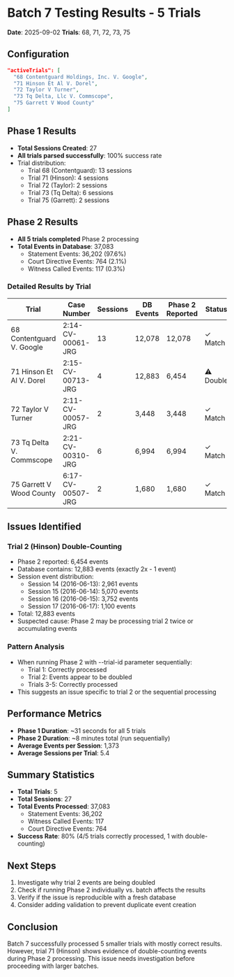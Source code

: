 # Batch 7 Testing Results - 5 Trials
**Date**: 2025-09-02
**Trials**: 68, 71, 72, 73, 75

## Configuration
```json
"activeTrials": [
  "68 Contentguard Holdings, Inc. V. Google",
  "71 Hinson Et Al V. Dorel",
  "72 Taylor V Turner",
  "73 Tq Delta, Llc V. Commscope",
  "75 Garrett V Wood County"
]
```

## Phase 1 Results
- **Total Sessions Created**: 27
- **All trials parsed successfully**: 100% success rate
- Trial distribution:
  - Trial 68 (Contentguard): 13 sessions
  - Trial 71 (Hinson): 4 sessions
  - Trial 72 (Taylor): 2 sessions
  - Trial 73 (Tq Delta): 6 sessions
  - Trial 75 (Garrett): 2 sessions

## Phase 2 Results
- **All 5 trials completed** Phase 2 processing
- **Total Events in Database**: 37,083
  - Statement Events: 36,202 (97.6%)
  - Court Directive Events: 764 (2.1%)
  - Witness Called Events: 117 (0.3%)

### Detailed Results by Trial

| Trial | Case Number | Sessions | DB Events | Phase 2 Reported | Status |
|-------|-------------|----------|-----------|------------------|--------|
| 68 Contentguard V. Google | 2:14-CV-00061-JRG | 13 | 12,078 | 12,078 | ✓ Match |
| 71 Hinson Et Al V. Dorel | 2:15-CV-00713-JRG | 4 | 12,883 | 6,454 | ⚠️ Double |
| 72 Taylor V Turner | 2:11-CV-00057-JRG | 2 | 3,448 | 3,448 | ✓ Match |
| 73 Tq Delta V. Commscope | 2:21-CV-00310-JRG | 6 | 6,994 | 6,994 | ✓ Match |
| 75 Garrett V Wood County | 6:17-CV-00507-JRG | 2 | 1,680 | 1,680 | ✓ Match |

## Issues Identified

### Trial 2 (Hinson) Double-Counting
- Phase 2 reported: 6,454 events
- Database contains: 12,883 events (exactly 2x - 1 event)
- Session event distribution:
  - Session 14 (2016-06-13): 2,961 events
  - Session 15 (2016-06-14): 5,070 events
  - Session 16 (2016-06-15): 3,752 events
  - Session 17 (2016-06-17): 1,100 events
- Total: 12,883 events
- Suspected cause: Phase 2 may be processing trial 2 twice or accumulating events

### Pattern Analysis
- When running Phase 2 with --trial-id parameter sequentially:
  - Trial 1: Correctly processed
  - Trial 2: Events appear to be doubled
  - Trials 3-5: Correctly processed
- This suggests an issue specific to trial 2 or the sequential processing

## Performance Metrics
- **Phase 1 Duration**: ~31 seconds for all 5 trials
- **Phase 2 Duration**: ~8 minutes total (run sequentially)
- **Average Events per Session**: 1,373
- **Average Sessions per Trial**: 5.4

## Summary Statistics
- **Total Trials**: 5
- **Total Sessions**: 27
- **Total Events Processed**: 37,083
  - Statement Events: 36,202
  - Witness Called Events: 117
  - Court Directive Events: 764
- **Success Rate**: 80% (4/5 trials correctly processed, 1 with double-counting)

## Next Steps
1. Investigate why trial 2 events are being doubled
2. Check if running Phase 2 individually vs. batch affects the results
3. Verify if the issue is reproducible with a fresh database
4. Consider adding validation to prevent duplicate event creation

## Conclusion
Batch 7 successfully processed 5 smaller trials with mostly correct results. However, trial 71 (Hinson) shows evidence of double-counting events during Phase 2 processing. This issue needs investigation before proceeding with larger batches.